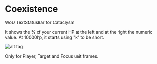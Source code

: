 # Coexistence
WoD TextStatusBar for Cataclysm

It shows the % of your current HP at the left and at the right the numeric value.
At 10000hp, it starts using "k" to be short.

![alt tag](http://i.imgur.com/eCIGtJw.jpg "Player & Target")

Only for Player, Target and Focus unit frames.
